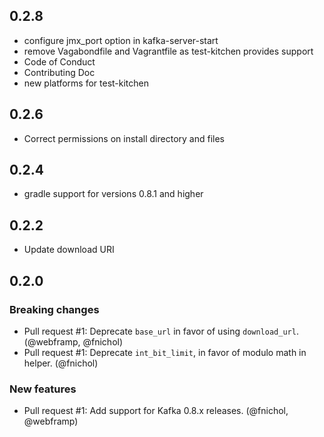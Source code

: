 ## 0.2.8

* configure jmx_port option in kafka-server-start
* remove Vagabondfile and Vagrantfile as test-kitchen provides support
* Code of Conduct
* Contributing Doc
* new platforms for test-kitchen

## 0.2.6

* Correct permissions on install directory and files

## 0.2.4

* gradle support for versions 0.8.1 and higher

## 0.2.2

* Update download URI

## 0.2.0

### Breaking changes

* Pull request #1: Deprecate `base_url` in favor of using `download_url`. (@webframp, @fnichol)
* Pull request #1: Deprecate `int_bit_limit`, in favor of modulo math in helper. (@fnichol)

### New features

* Pull request #1: Add support for Kafka 0.8.x releases. (@fnichol, @webframp)
